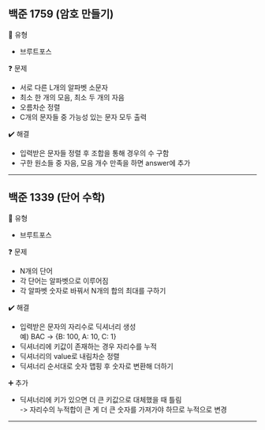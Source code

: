 ## 백준 1759 (암호 만들기)
:pushpin: 유형
* 브루트포스

:question: 문제
* 서로 다른 L개의 알파벳 소문자
* 최소 한 개의 모음, 최소 두 개의 자음
* 오름차순 정렬
* C개의 문자들 중 가능성 있는 문자 모두 출력

:heavy_check_mark: 해결
* 입력받은 문자들 정렬 후 조합을 통해 경우의 수 구함
* 구한 원소들 중 자음, 모음 개수 만족을 하면 answer에 추가

---

## 백준 1339 (단어 수학)
:pushpin: 유형
* 브루트포스

:question: 문제
* N개의 단어
* 각 단어는 알파벳으로 이루어짐
* 각 알파벳 숫자로 바꿔서 N개의 합의 최대를 구하기

:heavy_check_mark: 해결
* 입력받은 문자의 자리수로 딕셔너리 생성  
  예) BAC -> {B: 100, A: 10, C: 1}
* 딕셔너리에 키값이 존재하는 경우 자리수를 누적
* 딕셔너리의 value로 내림차순 정렬
* 딕셔너리 순서대로 숫자 맵핑 후 숫자로 변환해 더하기
  
:heavy_plus_sign: 추가
* 딕셔너리에 키가 있으면 더 큰 키값으로 대체했을 때 틀림  
  -> 자리수의 누적합이 큰 게 더 큰 숫자를 가져가야 하므로 누적으로 변경
  
---